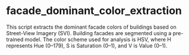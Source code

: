 # facade_dominant_color_extraction
This script extracts the dominant facade colors of buildings based on Street-View Imagery (SVI). Building facades are segmented using a pre-trained model. The color scheme used for analysis is HSV, where H represents Hue (0–179), S is Saturation (0–1), and V is Value (0–1).
